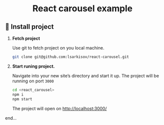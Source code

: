 <h1 align="center">
  React carousel example
</h1>


## 🍔 Install project

1.  **Fetch project**

    Use git to fetch project on you local machine.

    ```sh
    git clone git@github.com:lsarkisov/react-carousel.git
    ```

3.  **Start runing project.**

    Navigate into your new site’s directory and start it up. The project will be running on port `3000`

    ```sh
    cd <react_carousel>
    npm i
    npm start
    ```
    The project will open on [http://localhost:3000/](http://localhost:3000/)

end...
